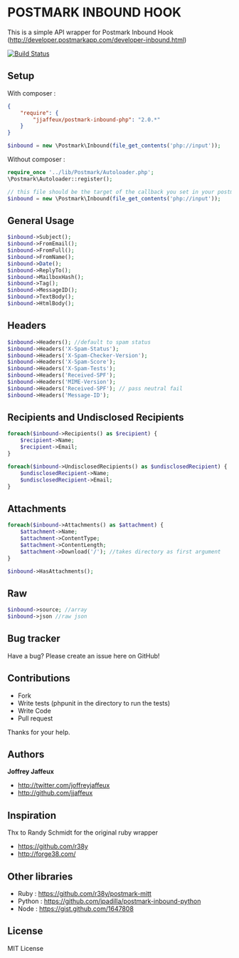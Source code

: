 POSTMARK INBOUND HOOK
=====================

This is a simple API wrapper for Postmark Inbound Hook (http://developer.postmarkapp.com/developer-inbound.html)

[![Build Status](https://secure.travis-ci.org/jjaffeux/postmark-inbound-php.png?branch=master)](http://travis-ci.org/jjaffeux/postmark-inbound-php)


Setup
-----
With composer :
``` json
{
    "require": {
        "jjaffeux/postmark-inbound-php": "2.0.*"
    }
}
```
``` php
$inbound = new \Postmark\Inbound(file_get_contents('php://input'));
``` 

Without composer :
``` php
require_once '../lib/Postmark/Autoloader.php';
\Postmark\Autoloader::register();

// this file should be the target of the callback you set in your postmark account
$inbound = new \Postmark\Inbound(file_get_contents('php://input'));
``` 

General Usage
-------------

``` php
$inbound->Subject();
$inbound->FromEmail();
$inbound->FromFull();
$inbound->FromName();
$inbound->Date();
$inbound->ReplyTo();
$inbound->MailboxHash();
$inbound->Tag();
$inbound->MessageID();
$inbound->TextBody();
$inbound->HtmlBody();
``` 

Headers
-------

``` php
$inbound->Headers(); //default to spam status
$inbound->Headers('X-Spam-Status');
$inbound->Headers('X-Spam-Checker-Version');
$inbound->Headers('X-Spam-Score');
$inbound->Headers('X-Spam-Tests');
$inbound->Headers('Received-SPF');
$inbound->Headers('MIME-Version');
$inbound->Headers('Received-SPF'); // pass neutral fail
$inbound->Headers('Message-ID');
``` 


Recipients and Undisclosed Recipients
-------------------------------------

``` php
foreach($inbound->Recipients() as $recipient) {
	$recipient->Name;
	$recipient->Email;
}

foreach($inbound->UndisclosedRecipients() as $undisclosedRecipient) {
	$undisclosedRecipient->Name;
	$undisclosedRecipient->Email;
}
``` 

Attachments
-------------------------------------

``` php
foreach($inbound->Attachments() as $attachment) {
	$attachment->Name;
	$attachment->ContentType;
	$attachment->ContentLength;
	$attachment->Download('/'); //takes directory as first argument
}

$inbound->HasAttachments();
``` 

Raw
---

``` php
$inbound->source; //array
$inbound->json //raw json
``` 


Bug tracker
-----------

Have a bug? Please create an issue here on GitHub!


Contributions
-------------

* Fork
* Write tests (phpunit in the directory to run the tests)
* Write Code
* Pull request

Thanks for your help.


Authors
-------

**Joffrey Jaffeux**

+ http://twitter.com/joffreyjaffeux
+ http://github.com/jjaffeux

Inspiration
-----------

Thx to Randy Schmidt for the original ruby wrapper

+ https://github.com/r38y
+ http://forge38.com/


Other libraries
---------------

+ Ruby : https://github.com/r38y/postmark-mitt
+ Python : https://github.com/jpadilla/postmark-inbound-python
+ Node : https://gist.github.com/1647808


License
---------------------

MIT License